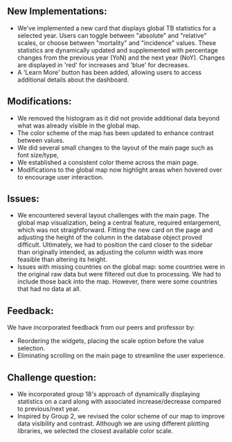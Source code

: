 
## New Implementations:
- We've implemented a new card that displays global TB statistics for a selected year. Users can toggle between "absolute" and "relative" scales, or choose between "mortality" and "incidence" values. These statistics are dynamically updated and supplemented with percentage changes from the previous year (YoN) and the next year (NoY). Changes are displayed in 'red' for increases and 'blue' for decreases.
- A 'Learn More' button has been added, allowing users to access additional details about the dashboard.

## Modifications:
- We removed the histogram as it did not provide additional data beyond what was already visible in the global map.
- The color scheme of the map has been updated to enhance contrast between values.
- We did several small changes to the layout of the main page such as font size/type, 
- We established a consistent color theme across the main page.
- Modifications to the global map now highlight areas when hovered over to encourage user interaction.

## Issues:
- We encountered several layout challenges with the main page. The global map visualization, being a central feature, required enlargement, which was not straightforward. Fitting the new card on the page and adjusting the height of the column in the database object proved difficult. Ultimately, we had to position the card closer to the sidebar than originally intended, as adjusting the column width was more feasible than altering its height.
- Issues with missing countries on the global map: some countries were in the original raw data but were filtered out due to processing. We had to include those back into the map. However, there were some countries that had no data at all.

## Feedback:
We have incorporated feedback from our peers and professor by:
- Reordering the widgets, placing the scale option before the value selection.
- Eliminating scrolling on the main page to streamline the user experience.

## Challenge question:
- We incorporated group 18's approach of dynamically displaying statistics on a card along with associated increase/decrease compared to previous/next year. 
- Inspired by Group 2, we revised the color scheme of our map to improve data visibility and contrast. Although we are using different plotting libraries, we selected the closest available color scale.







